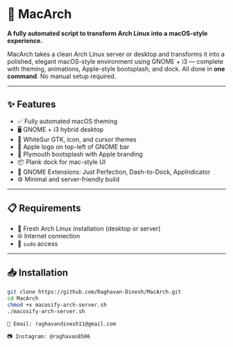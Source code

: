 # 🍏 MacArch

**A fully automated script to transform Arch Linux into a macOS-style experience.**

MacArch takes a clean Arch Linux server or desktop and transforms it into a polished, elegant macOS-style environment using GNOME + i3 — complete with theming, animations, Apple-style bootsplash, and dock. All done in **one command**. No manual setup required.

---

## ✨ Features

- ✅ Fully automated macOS theming
- 🖥️ GNOME + i3 hybrid desktop
- 🎨 WhiteSur GTK, icon, and cursor themes
- 🍎 Apple logo on top-left of GNOME bar
- 🚀 Plymouth bootsplash with Apple branding
- 📦 Plank dock for mac-style UI
- 🧩 GNOME Extensions: Just Perfection, Dash-to-Dock, AppIndicator
- ⚙️ Minimal and server-friendly build

---

## 📋 Requirements

- 🐧 Fresh Arch Linux installation (desktop or server)
- 🌐 Internet connection
- 🔐 `sudo` access

---

## 📥 Installation

```bash
git clone https://github.com/Raghavan-Dinesh/MacArch.git
cd MacArch
chmod +x macosify-arch-server.sh
./macosify-arch-server.sh

📧 Email: raghavandinesh11@gmail.com

📷 Instagram: @raghavan8506
